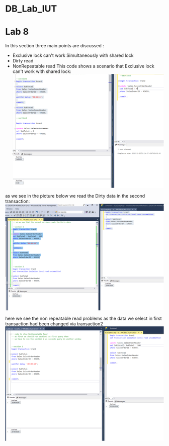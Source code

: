# DB_Lab_IUT
# **Lab 8**
In this section three main points are discussed :
- Exclusive lock can't work Simultaneously with shared lock
- Dirty read
- NonRepeatable read
This code shows a scenario that Exclusive lock can't work with shared lock:
![picture](image/lock.PNG)

as we see in the picture below we read the Dirty data in the second transaction:
![picture](image/DR.PNG)

here we see the non repeatable read problems as the data we select in first transaction had been changed via transaction2
![picture](image/NRR.PNG)
